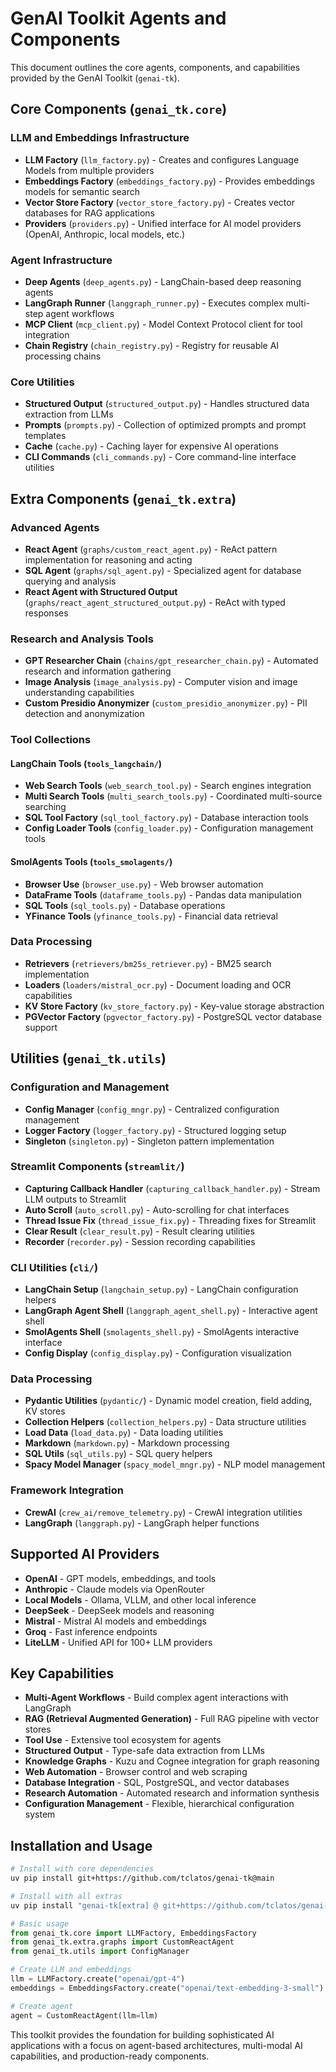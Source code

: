 # GenAI Toolkit Agents and Components

This document outlines the core agents, components, and capabilities provided by the GenAI Toolkit (`genai-tk`).

## Core Components (`genai_tk.core`)

### LLM and Embeddings Infrastructure
- **LLM Factory** (`llm_factory.py`) - Creates and configures Language Models from multiple providers
- **Embeddings Factory** (`embeddings_factory.py`) - Provides embeddings models for semantic search
- **Vector Store Factory** (`vector_store_factory.py`) - Creates vector databases for RAG applications
- **Providers** (`providers.py`) - Unified interface for AI model providers (OpenAI, Anthropic, local models, etc.)

### Agent Infrastructure
- **Deep Agents** (`deep_agents.py`) - LangChain-based deep reasoning agents
- **LangGraph Runner** (`langgraph_runner.py`) - Executes complex multi-step agent workflows
- **MCP Client** (`mcp_client.py`) - Model Context Protocol client for tool integration
- **Chain Registry** (`chain_registry.py`) - Registry for reusable AI processing chains

### Core Utilities
- **Structured Output** (`structured_output.py`) - Handles structured data extraction from LLMs
- **Prompts** (`prompts.py`) - Collection of optimized prompts and prompt templates
- **Cache** (`cache.py`) - Caching layer for expensive AI operations
- **CLI Commands** (`cli_commands.py`) - Core command-line interface utilities

## Extra Components (`genai_tk.extra`)

### Advanced Agents
- **React Agent** (`graphs/custom_react_agent.py`) - ReAct pattern implementation for reasoning and acting
- **SQL Agent** (`graphs/sql_agent.py`) - Specialized agent for database querying and analysis  
- **React Agent with Structured Output** (`graphs/react_agent_structured_output.py`) - ReAct with typed responses

### Research and Analysis Tools
- **GPT Researcher Chain** (`chains/gpt_researcher_chain.py`) - Automated research and information gathering
- **Image Analysis** (`image_analysis.py`) - Computer vision and image understanding capabilities
- **Custom Presidio Anonymizer** (`custom_presidio_anonymizer.py`) - PII detection and anonymization

### Tool Collections

#### LangChain Tools (`tools_langchain/`)
- **Web Search Tools** (`web_search_tool.py`) - Search engines integration
- **Multi Search Tools** (`multi_search_tools.py`) - Coordinated multi-source searching
- **SQL Tool Factory** (`sql_tool_factory.py`) - Database interaction tools
- **Config Loader Tools** (`config_loader.py`) - Configuration management tools

#### SmolAgents Tools (`tools_smolagents/`)
- **Browser Use** (`browser_use.py`) - Web browser automation
- **DataFrame Tools** (`dataframe_tools.py`) - Pandas data manipulation
- **SQL Tools** (`sql_tools.py`) - Database operations  
- **YFinance Tools** (`yfinance_tools.py`) - Financial data retrieval

### Data Processing
- **Retrievers** (`retrievers/bm25s_retriever.py`) - BM25 search implementation
- **Loaders** (`loaders/mistral_ocr.py`) - Document loading and OCR capabilities
- **KV Store Factory** (`kv_store_factory.py`) - Key-value storage abstraction
- **PGVector Factory** (`pgvector_factory.py`) - PostgreSQL vector database support

## Utilities (`genai_tk.utils`)

### Configuration and Management
- **Config Manager** (`config_mngr.py`) - Centralized configuration management
- **Logger Factory** (`logger_factory.py`) - Structured logging setup
- **Singleton** (`singleton.py`) - Singleton pattern implementation

### Streamlit Components (`streamlit/`)
- **Capturing Callback Handler** (`capturing_callback_handler.py`) - Stream LLM outputs to Streamlit
- **Auto Scroll** (`auto_scroll.py`) - Auto-scrolling for chat interfaces
- **Thread Issue Fix** (`thread_issue_fix.py`) - Threading fixes for Streamlit
- **Clear Result** (`clear_result.py`) - Result clearing utilities
- **Recorder** (`recorder.py`) - Session recording capabilities

### CLI Utilities (`cli/`)
- **LangChain Setup** (`langchain_setup.py`) - LangChain configuration helpers
- **LangGraph Agent Shell** (`langgraph_agent_shell.py`) - Interactive agent shell
- **SmolAgents Shell** (`smolagents_shell.py`) - SmolAgents interactive interface
- **Config Display** (`config_display.py`) - Configuration visualization

### Data Processing
- **Pydantic Utilities** (`pydantic/`) - Dynamic model creation, field adding, KV stores
- **Collection Helpers** (`collection_helpers.py`) - Data structure utilities  
- **Load Data** (`load_data.py`) - Data loading utilities
- **Markdown** (`markdown.py`) - Markdown processing
- **SQL Utils** (`sql_utils.py`) - SQL query helpers
- **Spacy Model Manager** (`spacy_model_mngr.py`) - NLP model management

### Framework Integration
- **CrewAI** (`crew_ai/remove_telemetry.py`) - CrewAI integration utilities
- **LangGraph** (`langgraph.py`) - LangGraph helper functions

## Supported AI Providers

- **OpenAI** - GPT models, embeddings, and tools
- **Anthropic** - Claude models via OpenRouter  
- **Local Models** - Ollama, VLLM, and other local inference
- **DeepSeek** - DeepSeek models and reasoning
- **Mistral** - Mistral AI models and embeddings
- **Groq** - Fast inference endpoints
- **LiteLLM** - Unified API for 100+ LLM providers

## Key Capabilities

- **Multi-Agent Workflows** - Build complex agent interactions with LangGraph
- **RAG (Retrieval Augmented Generation)** - Full RAG pipeline with vector stores
- **Tool Use** - Extensive tool ecosystem for agents
- **Structured Output** - Type-safe data extraction from LLMs  
- **Knowledge Graphs** - Kuzu and Cognee integration for graph reasoning
- **Web Automation** - Browser control and web scraping
- **Database Integration** - SQL, PostgreSQL, and vector databases
- **Research Automation** - Automated research and information synthesis
- **Configuration Management** - Flexible, hierarchical configuration system

## Installation and Usage

```bash
# Install with core dependencies
uv pip install git+https://github.com/tclatos/genai-tk@main

# Install with all extras
uv pip install "genai-tk[extra] @ git+https://github.com/tclatos/genai-tk@main"
```

```python
# Basic usage
from genai_tk.core import LLMFactory, EmbeddingsFactory
from genai_tk.extra.graphs import CustomReactAgent
from genai_tk.utils import ConfigManager

# Create LLM and embeddings
llm = LLMFactory.create("openai/gpt-4")
embeddings = EmbeddingsFactory.create("openai/text-embedding-3-small")

# Create agent
agent = CustomReactAgent(llm=llm)
```

This toolkit provides the foundation for building sophisticated AI applications with a focus on agent-based architectures, multi-modal AI capabilities, and production-ready components.